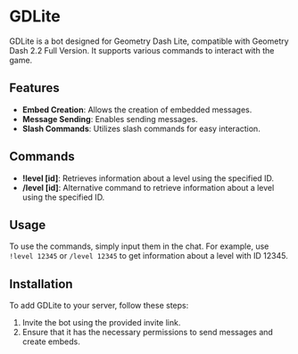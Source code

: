 # GDLite

GDLite is a bot designed for Geometry Dash Lite, compatible with Geometry Dash 2.2 Full Version. It supports various commands to interact with the game.

## Features

- **Embed Creation**: Allows the creation of embedded messages.
- **Message Sending**: Enables sending messages.
- **Slash Commands**: Utilizes slash commands for easy interaction.

## Commands

- **!level [id]**: Retrieves information about a level using the specified ID.
- **/level [id]**: Alternative command to retrieve information about a level using the specified ID.

## Usage

To use the commands, simply input them in the chat. For example, use `!level 12345` or `/level 12345` to get information about a level with ID 12345.

## Installation

To add GDLite to your server, follow these steps:
1. Invite the bot using the provided invite link.
2. Ensure that it has the necessary permissions to send messages and create embeds.
